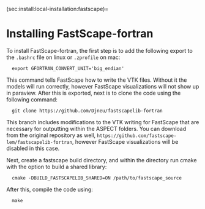 (sec:install:local-installation:fastscape)=
# Installing FastScape-fortran

To install FastScape-fortran, the first step is to add the following export to
the `.bashrc` file on linux or `.zprofile` on mac:

      export GFORTRAN_CONVERT_UNIT='big_endian'

This command tells FastScape how to write the VTK files. Without it the models will
run correctly, however FastScape visualizations will not show up in paraview. After this is
exported, next is to clone the code using the following command:

      git clone https://github.com/Djneu/fastscapelib-fortran

This branch includes modifications to the VTK writing for FastScape that are necessary for outputting within the ASPECT folders. You can download from the original repository as well, `https://github.com/fastscape-lem/fastscapelib-fortran`, however FastScape visualizations will be disabled in this case. 

Next, create a fastscape build directory, and within the directory run cmake with the option to build a shared library:

      cmake -DBUILD_FASTSCAPELIB_SHARED=ON /path/to/fastscape_source

After this, compile the code using:

      make
